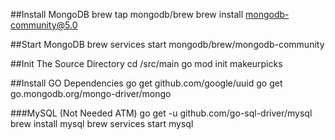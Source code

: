 ##Install MongoDB
brew tap mongodb/brew
brew install mongodb-community@5.0

##Start MongoDB
brew services start mongodb/brew/mongodb-community

##Init The Source Directory
cd /src/main
go mod init makeurpicks

##Install GO Dependencies
go get github.com/google/uuid
go get go.mongodb.org/mongo-driver/mongo

###MySQL (Not Needed ATM)
go get -u github.com/go-sql-driver/mysql
brew install mysql
brew services start mysql